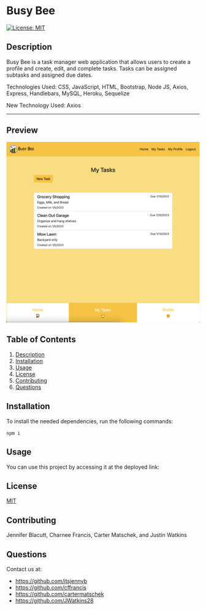 # Busy Bee
  [![License: MIT](https://img.shields.io/badge/License-MIT-yellow.svg)](https://opensource.org/licenses/MIT)
  ## Description
  Busy Bee is a task manager web application that allows users to create a profile and create, edit, and complete tasks. Tasks can be assigned subtasks and assigned due dates.

  Technologies Used: CSS, JavaScript, HTML, Bootstrap, Node JS, Axios, Express, Handlebars, MySQL, Heroku, Sequelize

  New Technology Used: Axios
  ___
  ## Preview
  ![Website Preview](./public/images/preview.PNG)
  ## Table of Contents
  1. [Description](#description)
  2. [Installation](#installation)
  3. [Usage](#usage)
  4. [License](#license)
  5. [Contributing](#contributing)
  6. [Questions](#email)
  ## Installation
  To install the needed dependencies, run the following commands: 
  ```
  npm i
  ```
  ## Usage
  You can use this project by accessing it at the deployed link:
  ## License
  [MIT](https://choosealicense.com/licenses/mit/)
  ## Contributing
  Jennifer Blacutt, Charnee Francis, Carter Matschek, and  Justin Watkins
  ## Questions
  Contact us at:
  * https://github.com/itsjennyb
  * https://github.com/cffrancis
  * https://github.com/cartermatschek
  * https://github.com/JWatkins28
  <br/>
  
